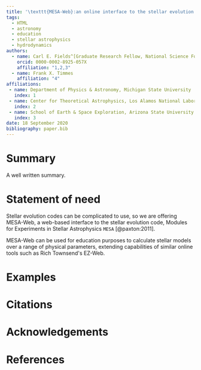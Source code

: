 ```yaml
---
title: '\texttt{MESA-Web}:an online interface to the stellar evolution code \texttt{MESA} for use in astronomy education.'
tags:
  - HTML
  - astronomy
  - education
  - stellar astrophysics
  - hydrodynamics
authors:
  - name: Carl E. Fields^[Graduate Research Fellow, National Science Foundation]
    orcid: 0000-0002-8925-057X
    affiliation: "1,2,3" 
  - name: Frank X. Timmes
    affiliation: "4"
affiliations:
 - name: Department of Physics & Astronomy, Michigan State University
   index: 1
 - name: Center for Theoretical Astrophysics, Los Alamos National Laboratory
   index: 2
 - name: School of Earth & Space Exploration, Arizona State University
   index: 3
date: 18 September 2020
bibliography: paper.bib
---
```


# Summary

A well written summary. 

# Statement of need 

Stellar evolution codes can be complicated to use, so we are offering MESA-Web, a web-based interface to the stellar evolution code, Modules for Experiments in Stellar Astrophysics $\texttt{MESA}$ [@paxton:2011]. 

MESA-Web can be used for education purposes to calculate stellar models over a range of physical parameters, extending capabilities of similar online tools such as Rich Townsend's EZ-Web.

# Examples



# Citations



# Acknowledgements



# References
